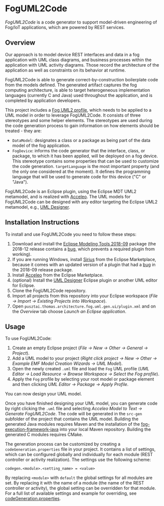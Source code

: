 # FogUML2Code

*FogUML2Code* is a code generator to support model-driven engineering of Fog/IoT applications, which are powered by REST services.


## Overview

Our approach is to model device REST interfaces and data in a fog application with UML class diagrams, and business processes within the application with UML activity diagrams. Those record the architecture of the application as well as constraints on its behavior at runtime.

FogUML2Code is able to generate correct-by-construction boilerplate code from the models defined. The generated artifact captures the fog computing architecture, is able to target heterogeneous implementation languages (currently C and Java) used throughout the application, and is completed by application developers.

This project includes a [Fog UML2 profile](./FogUMLProfile), which needs to be applied to a UML model in order to leverage FogUML2Code. It consists of three stereotypes and some helper elements. The stereotypes are used during the code generation process to gain information on how elements should be treated - they are:
* `DataModel`: designates a class or a package as being part of the data model of the fog application.
* `FogDevice`: informs the code generator that the interface, class, or package, to which it has been applied, will be deployed on a fog device. This stereotype contains some properties that can be used to customize the code generation. `targetLanguage` is the most important property (and the only one considered at the moment). It defines the programming language that will be used to generate code for this device ("C" or "Java").

FogUML2Code is an Eclipse plugin, using the Eclipse MDT UML2 metamodel, and is realized with [Acceleo](https://www.eclipse.org/acceleo/). The UML models for FogUML2Code can be designed with any editor targeting the Eclipse UML2 metamodel, e.g., [UML Designer](http://www.umldesigner.org/).


## Installation Instructions

To install and use FogUML2Code you need to follow these steps:
1. Download and install the [Eclipse Modeling Tools 2018-09](https://www.eclipse.org/downloads/packages/release/2018-09/r/eclipse-modeling-tools) package (the 2018-12 release contains a [bug](https://bugs.eclipse.org/bugs/show_bug.cgi?id=543103), which prevents a required plugin from working).
2. If you are running Windows, install [Sirius](https://marketplace.eclipse.org/content/sirius) from the Eclipse Marketplace, because it comes with an updated version of a plugin that had a [bug](https://bugs.eclipse.org/bugs/show_bug.cgi?id=539333) in the 2018-09 release package.
3. Install [Acceleo](https://marketplace.eclipse.org/content/acceleo) from the Eclipse Marketplace.
4. (optional) Install the [UML Designer](http://www.umldesigner.org/) Eclipse plugin or another UML editor for Eclipse.
5. Clone the FogUML2Code repository.
6. Import all projects from this repository into your Eclipse workspace (*File -> Import -> Existing Projects into Workspace*).
7. Open `pusztai.thomas.architecture.fog.uml.gen.ui/plugin.xml` and on the *Overview* tab choose *Launch an Eclipse application*.


## Usage

To use FogUML2Code:
1. Create an empty Eclipse project (*File -> New -> Other -> General -> Project*).
2. Add a UML model to your project (*Right click project -> New -> Other -> Example EMF Model Creation Wizards -> UML Model*).
3. Open the newly created `.uml` file and load the `Fog` UML profile (*UML Editor -> Load Resource -> Browse Workspace -> Select the Fog profile*).
4. Apply the `Fog` profile by selecting your root model or package element and then clicking *UML Editor -> Package -> Apply Profile*.

You can now design your UML model.

Once you have finished designing your UML model, you can generate code by right clicking the `.uml` file and selecting *Acceleo Model to Text -> Generate FogUML2Code*. The code will be generated in the `src-gen` subfolder of the project that contains the UML model. Building the generated Java modules requires Maven and the installation of the [fog-execution-framework-java](https://github.com/fog-uml-2-code/fog-execution-framework-java) into your local Maven repository. Building the generated C modules requires CMake.

The generation process can be customized by creating a `codeGeneration.properties` file in your project. It contains a list of settings, which can be configured globally and individually for each module (REST controller or activity realization). The settings use the following scheme:

```
codegen.<module>.<setting_name> = <value>
```

By replacing `<module>` with `default` the global settings for all modules are set.
By replacing it with the name of a module (the name of the REST controller or activity), the global setting can be overridden for that module. For a full list of available settings and example for overriding, see [codeGeneration.properties](./pusztai.thomas.architecture.fog.uml.gen/src/pusztai/thomas/architecture/fog/uml/gen/properties/codeGeneration.properties).
